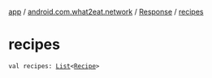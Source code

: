 [app](../../index.md) / [android.com.what2eat.network](../index.md) / [Response](index.md) / [recipes](./recipes.md)

# recipes

`val recipes: `[`List`](https://kotlinlang.org/api/latest/jvm/stdlib/kotlin.collections/-list/index.html)`<`[`Recipe`](../-recipe/index.md)`>`